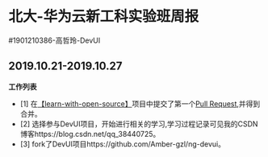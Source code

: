 
# 北大-华为云新工科实验班周报

#1901210386-高哲玲-DevUI

## 2019.10.21-2019.10.27

**工作列表**
- [1] 在[【learn-with-open-source】](https://github.com/zhuangbiaowei/learn-with-open-source)项目中提交了第一个[Pull Request](https://github.com/zhuangbiaowei/learn-with-open-source/pull/57),并得到合并。
- [2] 选择参与DevUI项目，开始进行相关的学习,学习过程记录可见我的CSDN博客https://blog.csdn.net/qq_38440725。
- [3] fork了DevUI项目https://github.com/Amber-gzl/ng-devui。
